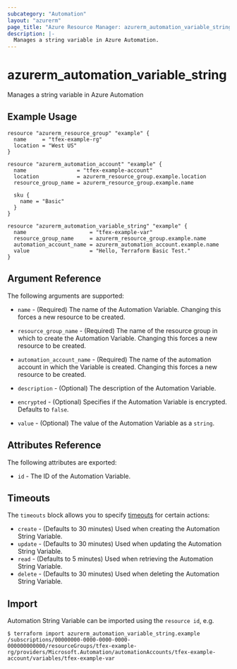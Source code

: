 ```yaml
---
subcategory: "Automation"
layout: "azurerm"
page_title: "Azure Resource Manager: azurerm_automation_variable_string"
description: |-
  Manages a string variable in Azure Automation.
---
```


# azurerm_automation_variable_string

Manages a string variable in Azure Automation


## Example Usage

```hcl
resource "azurerm_resource_group" "example" {
  name     = "tfex-example-rg"
  location = "West US"
}

resource "azurerm_automation_account" "example" {
  name                = "tfex-example-account"
  location            = azurerm_resource_group.example.location
  resource_group_name = azurerm_resource_group.example.name

  sku {
    name = "Basic"
  }
}

resource "azurerm_automation_variable_string" "example" {
  name                    = "tfex-example-var"
  resource_group_name     = azurerm_resource_group.example.name
  automation_account_name = azurerm_automation_account.example.name
  value                   = "Hello, Terraform Basic Test."
}
```

## Argument Reference

The following arguments are supported:

* `name` - (Required) The name of the Automation Variable. Changing this forces a new resource to be created.

* `resource_group_name` - (Required) The name of the resource group in which to create the Automation Variable. Changing this forces a new resource to be created.

* `automation_account_name` - (Required) The name of the automation account in which the Variable is created. Changing this forces a new resource to be created.

* `description` - (Optional) The description of the Automation Variable.

* `encrypted` - (Optional) Specifies if the Automation Variable is encrypted. Defaults to `false`.

* `value` - (Optional) The value of the Automation Variable as a `string`.

## Attributes Reference

The following attributes are exported:

* `id` - The ID of the Automation Variable.

## Timeouts

The `timeouts` block allows you to specify [timeouts](https://www.terraform.io/docs/configuration/resources.html#timeouts) for certain actions:

* `create` - (Defaults to 30 minutes) Used when creating the Automation String Variable.
* `update` - (Defaults to 30 minutes) Used when updating the Automation String Variable.
* `read` - (Defaults to 5 minutes) Used when retrieving the Automation String Variable.
* `delete` - (Defaults to 30 minutes) Used when deleting the Automation String Variable.

## Import

Automation String Variable can be imported using the `resource id`, e.g.

```shell
$ terraform import azurerm_automation_variable_string.example /subscriptions/00000000-0000-0000-0000-000000000000/resourceGroups/tfex-example-rg/providers/Microsoft.Automation/automationAccounts/tfex-example-account/variables/tfex-example-var
```
